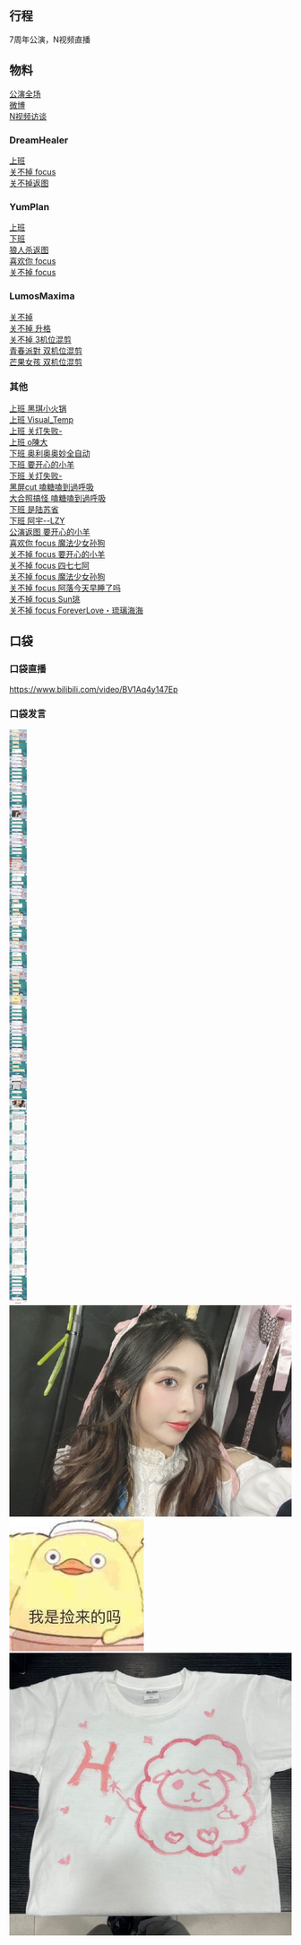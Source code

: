 ## 行程
7周年公演，N视频直播

## 物料
[公演全场](https://www.bilibili.com/video/BV15P4y1c7ye)<br>
[微博](https://weibo.com/5228056212/LhscwzWLi)<br>
[N视频访谈](https://www.bilibili.com/video/BV1jq4y147Qb)
### DreamHealer
[上班](https://weibo.com/6375088879/LhocXg0y8)<br>
[关不掉 focus](https://weibo.com/6375088879/LhqDenkrw)<br>
[关不掉返图](https://weibo.com/6375088879/LhqUvBb7x)<br>
### YumPlan
[上班](https://weibo.com/7335378002/LhoclsLkx)<br>
[下班](https://weibo.com/7335378002/LhsuoqdSG)<br>
[狼人杀返图](https://weibo.com/7335378002/LhpLYxyro)<br>
[喜欢你 focus](https://weibo.com/7335378002/LhrL089I4)<br>
[关不掉 focus](https://weibo.com/7335378002/LhsItdLCZ)<br>

### LumosMaxima
[关不掉](https://weibo.com/7726863056/LhqD1neaX)<br>
[关不掉 升格](https://weibo.com/7726863056/Lht60qu58)<br>
[关不掉 3机位混剪](https://weibo.com/7726863056/LhznUAuww)<br>
[青春派對 双机位混剪](https://weibo.com/7726863056/LhG0ycn30)<br>
[芒果女孩 双机位混剪](https://weibo.com/7726863056/LhJcjDPst)<br>

### 其他
[上班 黑琪小火锅](https://weibo.com/6448845383/LhocmDAN1)<br>
[上班 Visual_Temp](https://weibo.com/5693486987/Lhoi0cI1m)<br>
[上班 关灯失败-](https://weibo.com/6874698350/LhogxswLm)<br>
[上班 o陳大](https://weibo.com/5272281290/LhoY8EjWE)<br>
[下班 奥利奥奥妙全自动](https://weibo.com/6421281458/LhryTyYai)<br>
[下班 要开心的小羊](https://weibo.com/7450158090/LhrSj7w9b)<br>
[下班 关灯失败-](https://weibo.com/6874698350/LhrqJ6Li3)<br>
[黑屏cut 嗑糖嗑到過呼吸](https://weibo.com/7643274135/LhqwItfVB)<br>
[大合照搞怪 嗑糖嗑到過呼吸](https://weibo.com/7643274135/Lhr1308Wq)<br>
[下班 是陆苏省](https://weibo.com/6759245487/LhrFBzUET)<br>
[下班 阿宇--LZY](https://weibo.com/5499807573/LhtjCkWnO)<br>
[公演返图  要开心的小羊](https://weibo.com/7450158090/LhC5aCA4M)<br>
[喜欢你 focus 魔法少女孙狗](https://weibo.com/3221966545/LhCHR9jZS)<br>
[关不掉 focus 要开心的小羊](https://weibo.com/7450158090/LhxCR7y70)<br>
[关不掉 focus 四七七阿](https://weibo.com/5873762247/LhxztlGtJ)<br>
[关不掉 focus 魔法少女孙狗](https://weibo.com/3221966545/LhCXkknKM)<br>
[关不掉 focus 阿落今天早睡了吗](https://weibo.com/6720082228/LhrA0r6sl)<br>
[关不掉 focus Sun珧](https://weibo.com/1718044813/Lhsw4FiMr)<br>
[关不掉 focus ForeverLove・琉璃海海](https://weibo.com/7610635463/LhL0czVl5)
## 口袋
### 口袋直播
https://www.bilibili.com/video/BV1Aq4y147Ep
### 口袋发言
![口袋发言](./pocket48/imgs/messages1.jpeg)<br>
![口袋发言](./pocket48/imgs/P1.jpeg)<br>
![口袋发言](./pocket48/imgs/P2.jpeg)<br>
![口袋发言](./pocket48/imgs/P3.jpeg)<br>

